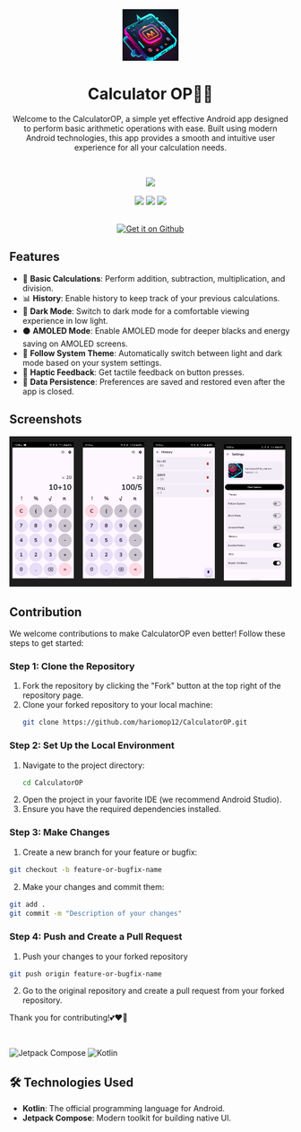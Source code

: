 <div align="center">



<img src="https://github.com/hariomop12/CalculatorOP/blob/master/Screenshot%202024-10-08%20160644.png" width="100px" alt="App Icon">



# **Calculator OP💫🔥**

Welcome to the CalculatorOP, a simple yet effective Android app designed to perform basic arithmetic operations with ease. Built using modern Android technologies, this app provides a smooth and intuitive user experience for all your calculation needs.

<br/>

<a href="https://x.com/HVirkhare"><img src="https://img.shields.io/badge/twitter-%231DA1F2.svg?&style=for-the-badge&logo=twitter&logoColor=white" /></a>



<img src="https://img.shields.io/github/stars/hariomop12/CalculatorOP?style=for-the-badge&logo=powerpages&color=cba6f7&logoColor=D9E0EE&labelColor=302D41"/>
<img src="https://img.shields.io/github/last-commit/hariomop12/CalculatorOP?style=for-the-badge&logo=github&color=a6da95&logoColor=D9E0EE&labelColor=302D41"/>
<img src="https://img.shields.io/github/repo-size/hariomop12/CalculatorOP?style=for-the-badge&logo=dropbox&color=7dc4e4&logoColor=D9E0EE&labelColor=302D41"/>

<br/>
<br/>

<a href='https://github.com/hariomop12/CalculatorOP/releases/latest'><img alt='Get it on Github' src='https://github.com/vishal2376/snaptick/assets/38159691/f502e2ec-dbf4-4ed6-b23f-a47b74080fea' style="width:200px"></a>
</div>

## Features

- 🧮 **Basic Calculations**: Perform addition, subtraction, multiplication, and division.
- 📊 **History**: Enable history to keep track of your previous calculations.
- 🌙 **Dark Mode**: Switch to dark mode for a comfortable viewing experience in low light.
- ⚫ **AMOLED Mode**: Enable AMOLED mode for deeper blacks and energy saving on AMOLED screens.
- 📱 **Follow System Theme**: Automatically switch between light and dark mode based on your system settings.
- 📳 **Haptic Feedback**: Get tactile feedback on button presses.
- 💾 **Data Persistence**: Preferences are saved and restored even after the app is closed.



## Screenshots

![Screenshot](https://github.com/hariomop12/CalculatorOP/blob/master/Screenshot%202024-10-10%20004010.png)


## Contribution

We welcome contributions to make CalculatorOP even better! Follow these steps to get started:

### Step 1: Clone the Repository
1. Fork the repository by clicking the "Fork" button at the top right of the repository page.
2. Clone your forked repository to your local machine:
   ```sh
   git clone https://github.com/hariomop12/CalculatorOP.git
   ```

### Step 2: Set Up the Local Environment
1. Navigate to the project directory:
   ```sh
   cd CalculatorOP
   ```
2. Open the project in your favorite IDE (we recommend Android Studio).
3. Ensure you have the required dependencies installed.

### Step 3: Make Changes

1. Create a new branch for your feature or bugfix:

  ```sh
  git checkout -b feature-or-bugfix-name
   ```

2. Make your changes and commit them:

  ```sh
git add .
git commit -m "Description of your changes"
   ```

### Step 4: Push and Create a Pull Request
1. Push your changes to your forked repository

  ```sh
git push origin feature-or-bugfix-name
   ```
2. Go to the original repository and create a pull request from your forked repository.

Thank you for contributing!💕❤️🙌


<br>

![Jetpack Compose](https://img.shields.io/badge/Jetpack%20Compose-Android-brightgreen)
![Kotlin](https://img.shields.io/badge/Kotlin-1.5.31-blue)




## 🛠️ Technologies Used
- **Kotlin**: The official programming language for Android.
- **Jetpack Compose**: Modern toolkit for building native UI.



